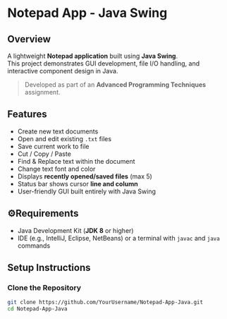 # Notepad App - Java Swing

## Overview

A lightweight **Notepad application** built using **Java Swing**.  
This project demonstrates GUI development, file I/O handling, and interactive component design in Java.

> Developed as part of an **Advanced Programming Techniques** assignment.

## Features

- Create new text documents
- Open and edit existing `.txt` files
- Save current work to file
- Cut / Copy / Paste
- Find & Replace text within the document
- Change text font and color
- Displays **recently opened/saved files** (max 5)
- Status bar shows cursor **line and column**
- User-friendly GUI built entirely with Java Swing

## ⚙Requirements

- Java Development Kit (**JDK 8** or higher)
- IDE (e.g., IntelliJ, Eclipse, NetBeans) or a terminal with `javac` and `java` commands

## Setup Instructions

### Clone the Repository

```bash
git clone https://github.com/YourUsername/Notepad-App-Java.git
cd Notepad-App-Java
